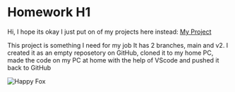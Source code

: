 # Homework H1
Hi, I hope its okay I just put on of my projects here instead:
[My Project](https://github.com/VladFeldfix/WireList-to-NETlist "WireList-to-NETlist")

This project is something I need for my job
It has 2 branches, main and v2.
I created it as an empty reposetory on GitHub, cloned it to my home PC, made the code on my PC at home with the help of VScode and pushed it back to GitHub

![Happy Fox](https://images-wixmp-ed30a86b8c4ca887773594c2.wixmp.com/f/d3a3d1c1-b187-4088-9042-69c525165f1f/dco6y5t-0938afaf-2227-46f5-a92a-388942074896.jpg?token=eyJ0eXAiOiJKV1QiLCJhbGciOiJIUzI1NiJ9.eyJzdWIiOiJ1cm46YXBwOjdlMGQxODg5ODIyNjQzNzNhNWYwZDQxNWVhMGQyNmUwIiwiaXNzIjoidXJuOmFwcDo3ZTBkMTg4OTgyMjY0MzczYTVmMGQ0MTVlYTBkMjZlMCIsIm9iaiI6W1t7InBhdGgiOiJcL2ZcL2QzYTNkMWMxLWIxODctNDA4OC05MDQyLTY5YzUyNTE2NWYxZlwvZGNvNnk1dC0wOTM4YWZhZi0yMjI3LTQ2ZjUtYTkyYS0zODg5NDIwNzQ4OTYuanBnIn1dXSwiYXVkIjpbInVybjpzZXJ2aWNlOmZpbGUuZG93bmxvYWQiXX0.yfplQD4Z31eg1AMtaIVJM6S9iasrJJu1c7j4IDlfQjM)
